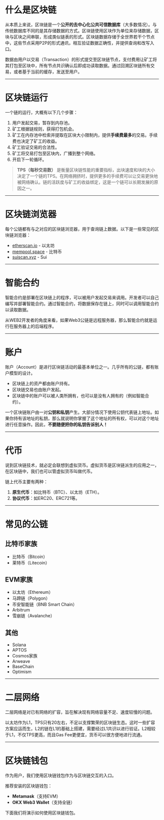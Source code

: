 # 什么是区块链

从本质上来说，区块链是一个**公开的去中心化公共可信数据库**（大多数情况）。与传统数据库不同的是其存储数据的方式。区块链使用区块作为单位来存储数据，区块与区块之间串联，形成类似链表的形式。区块链数据存储于全世界若干个节点中，这些节点采用P2P的形式通讯，相互验证数据正确性，并提供查询和改写入口。

数据由用户以交易（Transaction）的形式提交至区块链节点，支付费用让矿工将其打包至区块中，所有节点共识确认后即成功读取数据。通过回溯区块链所有交易，或者基于当前的缓存，发送至用户。

---

# 区块链运行

一个链的运行，大概有以下几个步骤：
1. 用户发起交易，暂存到内存池。
2. 矿工根据链规则，获得打包机会。
3. 矿工在内存池中检索并提取在区块大小限制内，提供**手续费最多**的交易。手续费也决定了矿工的收益。
4. 矿工验证交易的合法性。
5. 矿工将交易打包至区块内，广播到整个网络。
6. 开启下一轮循环。

> **TPS（每秒交易数）** 是衡量区块链性能的重要指标，出块速度和块的大小决定了一个链的TPS。在网络拥挤时，提供更多的手续费可以让交易更快地被网络确认。链的活跃度与矿工的收益绑定，这是一个链可以长期发展的原因之一。

---

# 区块链浏览器

每个公链都有与之对应的区块链浏览器，用于查询链上数据。以下是一些常见的区块链浏览器：
- [etherscan.io](https://etherscan.io) - 以太坊
- [mempool.space](https://mempool.space) - 比特币
- [suiscan.xyz](https://suiscan.xyz) - Sui

---

# 智能合约

智能合约是部署在区块链上的程序，可以被用户发起交易来调用。开发者可以自己编写并部署智能合约。通过智能合约，将数据保存在链上，同时可以调用智能合约以读取数据。

从WEB2开发者的角度来看，如果Web3公链是远程服务器，那么智能合约就是运行在服务器上的后端程序。

---

# 账户

账户（Account）是进行区块链活动的最基本单位之一。几乎所有的公链，都有账户模型的设计。

- 区块链上的资产都由账户持有。
- 区块链交易也由账户发起。
- 区块链中的账户可以被人类所拥有，也可以是没有人拥有的（例如智能合约）。

一个区块链账户由一对**公钥和私钥**产生。大部分情况下使用公钥代表链上地址。如果你持有该地址的私钥，那么就说明你掌握了这个地址的所有权，可以对这个地址进行任意操作。因此，**不要随便把你的私钥告诉别人！**

---

# 代币

说到区块链技术，就必定会联想到虚拟货币。虚拟货币是区块链派生的应用之一，在区块链中，我们也可以管虚拟货币叫做代币。

链上代币主要有两种：
1. **原生代币**：如比特币（BTC）、以太坊（ETH）。
2. **协议代币**：如ERC20、ERC721等。

---

# 常见的公链

## 比特币家族
- 比特币（Bitcoin）
- 莱特币（Litecoin）

## EVM家族
- 以太坊（Ethereum）
- 马蹄链（Polygon）
- 币安智能链（BNB Smart Chain）
- Arbitrum
- 雪崩链（Avalanche）

## 其他
- Solana
- APTOS
- Cosmos家族
- Arweave
- BaseChain
- Optimism

---

# 二层网络

二层网络是对已有网络的扩容，旨在解决现有网络容量不足、速度较慢的问题。

以太坊作为L1，TPS只有20左右，不足以支撑繁荣的区块链生态。这时一些扩容方案应运而生，L2的链在L1的基础上搭建，需要经过L1共识以进行验证。L2相较于L1，不仅TPS更高，而且Gas Fee更便宜，货币可以很方便地进行流通。

---

# 区块链钱包

作为用户，我们使用区块链钱包作为与区块链交互的入口。

推荐安装的区块链钱包：
- **Metamask**（支持EVM）
- **OKX Web3 Wallet**（支持全链）

下面我们将演示如何使用区块链钱包。